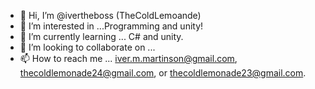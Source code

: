 - 👋 Hi, I’m @ivertheboss (TheColdLemoande)
- 👀 I’m interested in ...Programming and unity!
- 🌱 I’m currently learning ... C# and unity.
- 💞️ I’m looking to collaborate on ...
- 📫 How to reach me ... iver.m.martinson@gmail.com, thecoldlemonade24@gmail.com, or thecoldlemonade23@gmail.com.

<!---
ivertheboss/ivertheboss is a ✨ special ✨ repository because its `README.md` (this file) appears on your GitHub profile.
You can click the Preview link to take a look at your changes.
--->
